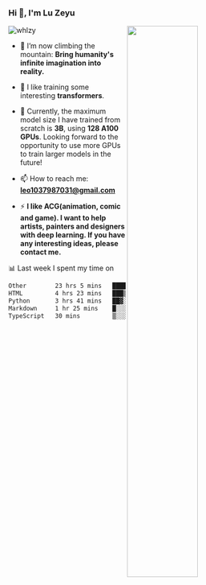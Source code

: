 ### Hi 👋, I'm Lu Zeyu

<img src="https://komarev.com/ghpvc/?username=whlzy&label=Profile%20views&color=0e75b6&style=flat" alt="whlzy" />
<img align="right" width="53%" src="https://github-readme-stats.vercel.app/api?username=whlzy&show_icons=true">

- 🔭 I’m now climbing the mountain: **Bring humanity's infinite imagination into reality.**

- 🌄 I like training some interesting **transformers**.

- 🌠 Currently, the maximum model size I have trained from scratch is **3B**, using **128 A100 GPUs**. Looking forward to the opportunity to use more GPUs to train larger models in the future!

- 📫 How to reach me: **leo1037987031@gmail.com**

- ⚡ **I like ACG(animation, comic and game). I want to help artists, painters and designers with deep learning. If you have any interesting ideas, please contact me.**

📊 Last week I spent my time on

<!--START_SECTION:waka-->

```txt
Other        23 hrs 5 mins   █████████████████░░░░░░░░   68.26 %
HTML         4 hrs 23 mins   ███▒░░░░░░░░░░░░░░░░░░░░░   13.00 %
Python       3 hrs 41 mins   ██▓░░░░░░░░░░░░░░░░░░░░░░   10.93 %
Markdown     1 hr 25 mins    █░░░░░░░░░░░░░░░░░░░░░░░░   04.22 %
TypeScript   30 mins         ▒░░░░░░░░░░░░░░░░░░░░░░░░   01.51 %
```

<!--END_SECTION:waka-->

